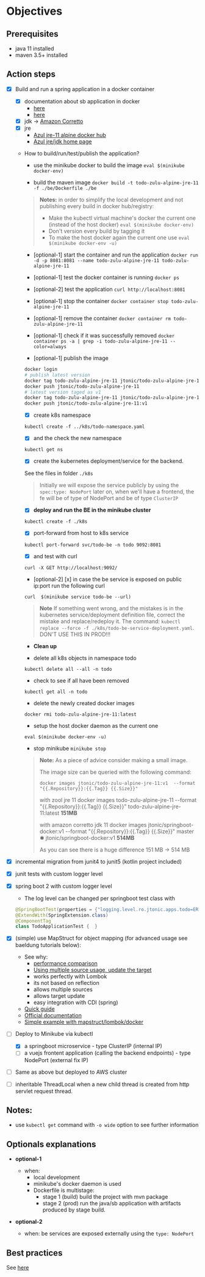 # Objectives

## Prerequisites

- java 11 installed
- maven 3.5+ installed

## Action steps

- [x] Build and run a spring application in a docker container

  - [x] documentation about sb application in docker
    - [here](https://spring.io/guides/gs/spring-boot-docker/)
    - [here](https://spring.io/guides/topicals/spring-boot-docker)
  - [x] jdk -> [Amazon Corretto](https://docs.aws.amazon.com/corretto/latest/corretto-8-ug/docker-install.html)
  - [x] jre
    - [Azul jre-11 alpine docker hub](https://hub.docker.com/r/azul/zulu-openjdk-alpine/tags)
    - [Azul jre/jdk home page](https://www.azul.com/downloads/zulu-community/)

  - How to build/run/test/publish the application?

    - use the minikube docker to build the image
    `eval $(minikube docker-env)`

    - build the maven image
    `docker build -t todo-zulu-alpine-jre-11 -f ./be/Dockerfile ./be`

    > __Notes:__
    > in order to simplify the local development and not publishing every build in docker hub/registry:
    > - Make the kubectl virtual machine's docker the current one (instead of the host docker) `eval $(minikube docker-env)`
    > - Don't version every build by tagging it
    > - To make the host docker again the current one use `eval $(minikube docker-env -u)`

    - [optional-1] start the container and run the application
    `docker run -d -p 8081:8081 --name todo-zulu-alpine-jre-11 todo-zulu-alpine-jre-11`

    - [optional-1] test the docker container is running
    `docker ps`

    - [optional-2] test the application
    `curl http://localhost:8081`

    - [optional-1] stop the container
    `docker container stop todo-zulu-alpine-jre-11`

    - [optional-1] remove the container
    `docker container rm todo-zulu-alpine-jre-11`

    - [optional-1] check if it was successfully removed
    `docker container ps -a | grep -i todo-zulu-alpine-jre-11 --color=always`

    - [optional-1] publish the image
    ```bash
    docker login
    # publish latest version
    docker tag todo-zulu-alpine-jre-11 jtonic/todo-zulu-alpine-jre-11
    docker push jtonic/todo-zulu-alpine-jre-11
    # latest version taged as v1
    docker tag todo-zulu-alpine-jre-11 jtonic/todo-zulu-alpine-jre-11:v1
    docker push jtonic/todo-zulu-alpine-jre-11:v1
    ```

    - [x] create k8s namespace

    `kubectl create -f ../k8s/todo-namespace.yaml`

    - [x] and the check the new namespace

    `kubectl get ns`

    - [x] create the kubernetes deployment/service for the backend.

    See the files in folder `./k8s`

    > Initially we will expose the service publicly by using the `spec:type: NodePort`
    > later on, when we'll have a frontend, the fe will be of type of NodePort and be of type `ClusterIP`

    - [x] __deploy and run the BE in the minikube cluster__

    `kubectl create -f ./k8s`

    - [x] port-forward from host to k8s service

    `kubectl port-forward svc/todo-be -n todo 9092:8081`

    - [x] and test with curl

    `curl -X GET http://localhost:9092/`

    - [optional-2] [x] in case the be service is exposed on public ip:port run the following curl

    `curl  $(minikube service todo-be --url)`

    > **Note** If something went wrong, and the mistakes is in the kubernetes service/deployment definition file, correct the mistake and replace/redeploy it.
    > The command: `kubectl replace --force -f ./k8s/todo-be-service-deployment.yaml`. DON'T USE THIS IN PROD!!!

    - **Clean up**

    - delete all k8s objects in namespace todo

    `kubectl delete all --all -n todo`

    - check to see if all have been removed

    `kubectl get all -n todo`

    - delete the newly created docker images

    `docker rmi todo-zulu-alpine-jre-11:latest`

    - setup the host docker daemon as the current one

    `eval $(minikube docker-env -u)`

    - stop minikube `minikube stop`

    > **Note:** As a piece of advice consider making a small image.
    >
    > The image size can be queried with the following command:
    >
    >  `docker images jtonic/todo-zulu-alpine-jre-11:v1  --format "{{.Repository}}:{{.Tag}} {{.Size}}"`
    >
    > with zool jre 11
    >  docker images todo-zulu-alpine-jre-11  --format "{{.Repository}}:{{.Tag}} {{.Size}}"
    >  todo-zulu-alpine-jre-11:latest **151MB**
    >
    > with amazon corretto jdk 11
    > docker images jtonic/springboot-docker:v1  --format "{{.Repository}}:{{.Tag}} {{.Size}}"                                                                     master ✱
    > jtonic/springboot-docker:v1 **514MB**
    >
    > As you can see there is a huge difference 151 MB -> 514 MB

- [x] incremental migration from junit4 to junit5 (kotlin project included)
- [x] junit tests with custom logger level
- [x] spring boot 2 with custom logger level
  - The log level can be changed per springboot test class with

  ```java
  @SpringBootTest(properties = {"logging.level.ro.jtonic.apps.todo=ERROR"})
  @ExtendWith(SpringExtension.class)
  @ComponentTag
  class TodoApplicationTest {  }
  ```

- [x] (simple) use MapStruct for object mapping (for advanced usage see baeldung tutorials below):
  - See why:
    - [performance comparison](https://www.baeldung.com/java-performance-mapping-frameworks
)
    - [Using multiple source usage, update the target](https://www.baeldung.com/mapstruct-multiple-source-objects)
    - works perfectly with Lombok
    - its not based on reflection
    - allows multiple sources
    - allows target update
    - easy integration with CDI (spring)
  - [Quick guide](https://www.baeldung.com/mapstruct)
  - [Official documentation](https://mapstruct.org/documentation/stable/reference/html/#introduction)
  - [Simple example with mapstruct/lombok/docker](https://hellokoding.com/mapping-jpa-hibernate-entity-and-dto-with-mapstruct/)

- [ ] Deploy to Minikube via kubectl
  - [x] a springboot microservice - type ClusterIP (internal IP)
  - [ ] a vuejs frontent application (calling the backend endpoints) - type NodePort (external fix IP)
- [ ] Same as above but deployed to AWS cluster

- [ ] inheritable ThreadLocal when a new child thread is created from http servlet request thread.

## __Notes:__

- use `kubectl get` command with `-o wide` option to see further information

## Optionals explanations

- __optional-1__
  - when:
    - local development
    - minikube's docker daemon is used
    - Dockerfile is multistage:
      - stage 1 (build) build the project with mvn package
      - stage 2 (prod) run the java/sb application with artifacts produced by stage build.

- __optional-2__
  - when: be services are exposed externally using the `type: NodePort`

## Best practices

 See [here](../docs/best_practices/cloud.md)

